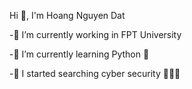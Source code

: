 

Hi 👋, I'm Hoang Nguyen Dat

-🔭 I’m currently working in FPT University

-🌱 I’m currently learning Python 🧐

-📖 I started searching cyber security 😤😤😤
